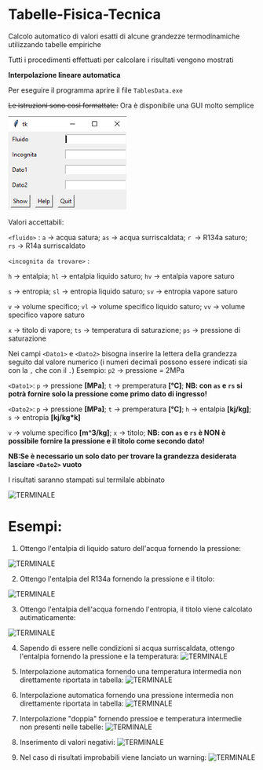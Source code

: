 # Tabelle-Fisica-Tecnica
Calcolo automatico di valori esatti di alcune grandezze termodinamiche utilizzando tabelle empiriche

Tutti i procedimenti effettuati per calcolare i risultati vengono mostrati

**Interpolazione lineare automatica**

Per eseguire il programma aprire il file ```TablesData.exe```

~~Le istruzioni sono così formattate:~~ Ora è disponibile una GUI molto semplice

![GUI](https://github.com/Kishin98/Tabelle-Fisica-Tecnica/blob/master/image/GUITabelleFisicaTecnica.PNG)

Valori accettabili:

```<fluido>``` : ```a``` -> acqua satura; ```as``` -> acqua surriscaldata; ```r ```-> R134a saturo; ```rs``` -> R14a surriscaldato

```<incognita da trovare>``` :

```h``` -> entalpia; ```hl``` -> entalpia liquido saturo; ```hv``` -> entalpia vapore saturo

```s``` -> entropia; ```sl``` -> entropia liquido saturo; ```sv``` -> entropia vapore saturo

```v``` -> volume specifico; ```vl``` -> volume specifico liquido saturo; ```vv``` -> volume specifico vapore saturo

```x``` -> titolo di vapore; ```ts``` -> temperatura di saturazione; ```ps``` -> pressione di saturazione

Nei campi ```<Dato1>``` e ```<Dato2>``` bisogna inserire la lettera della grandezza seguito dal valore numerico (i numeri decimali possono essere indicati sia con la ```,``` che con il ```.```)
Esempio: ```p2``` -> pressione = 2MPa

```<Dato1>```: ```p``` -> pressione **[MPa]**; ```t``` -> premperatura **[°C]**; **NB: con ```as``` e ```rs``` si potrà fornire solo la pressione come primo dato di ingresso!**

```<Dato2>```: ```p``` -> pressione **[MPa]**; ```t``` -> premperatura **[°C]**; ```h``` -> entalpia **[kj/kg]**; ```s``` -> entropia **[kj/kg\*k]**  

```v``` -> volume specifico **[m^3/kg]**; ```x``` -> titolo; **NB: con ```as``` e ```rs``` è NON è possibile fornire la pressione e il titolo come secondo dato!** 

**NB:Se è necessario un solo dato per trovare la grandezza desiderata lasciare ```<Dato2>``` vuoto**

I risultati saranno stampati sul termilale abbinato

![TERMINALE](https://github.com/Kishin98/Tabelle-Fisica-Tecnica/blob/master/image/CLITabelleFisicaTecnica.PNG)

# Esempi:

1. Ottengo l'entalpia di liquido saturo dell'acqua fornendo la pressione:

![TERMINALE](https://github.com/Kishin98/Tabelle-Fisica-Tecnica/blob/master/image/esempiohl.png)


2. Ottengo l'entalpia del R134a fornendo la pressione e il titolo:

![TERMINALE](https://github.com/Kishin98/Tabelle-Fisica-Tecnica/blob/master/image/esempioTitolo.png)


3. Ottengo l'entalpia dell'acqua fornendo l'entropia, il titolo viene calcolato autimaticamente:

![TERMINALE](https://github.com/Kishin98/Tabelle-Fisica-Tecnica/blob/master/image/esempioTitoloAuto.png)


4. Sapendo di essere nelle condizioni si acqua surriscaldata, ottengo l'entalpia fornendo la pressione e la temperatura:
![TERMINALE](https://github.com/Kishin98/Tabelle-Fisica-Tecnica/blob/master/image/esempioAcquaSurr.png)


5. Interpolazione automatica fornendo una temperatura intermedia non direttamente riportata in tabella:
![TERMINALE](https://github.com/Kishin98/Tabelle-Fisica-Tecnica/blob/master/image/esempioInterpolazioneTemp.png)


6. Interpolazione automatica fornendo una pressione intermedia non direttamente riportata in tabella:
![TERMINALE](https://github.com/Kishin98/Tabelle-Fisica-Tecnica/blob/master/image/esempioInterpolazionePres.png)


7. Interpolazione "doppia" fornendo pressioe e temperatura intermedie non presenti nelle tabelle:
![TERMINALE](https://github.com/Kishin98/Tabelle-Fisica-Tecnica/blob/master/image/EsempioDoppiaInterpolazione.png)


8. Inserimento di valori negativi:
![TERMINALE](https://github.com/Kishin98/Tabelle-Fisica-Tecnica/blob/master/image/esempioNegativo.png)


9. Nel caso di risultati improbabili viene lanciato un warning:
![TERMINALE](https://github.com/Kishin98/Tabelle-Fisica-Tecnica/blob/master/image/esempioWarningNegativo.png)
